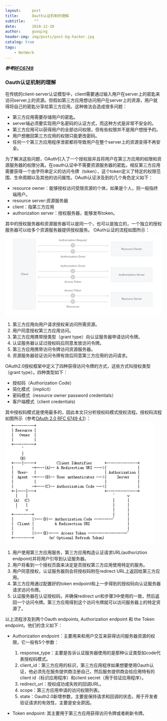 ```yaml
---
layout:     post
title:      Oauth认证机制的理解
subtitle:    ""
date:       2018-12-28
author:     guoqing
header-img: img/posts/post-bg-hacker.jpg
catalog: true
tags:
    - NetWork
---
```


***参考[RFC6749](https://tools.ietf.org/html/rfc6749#page-4)***
### Oauth认证机制的理解
在传统的client-server认证模型中，client需要通过输入用户在server上的密匙来访问server上的资源。但假如第三方应用想访问用户在server上的资源，用户就得将自己的密匙分享给第三方应用。这种做法会造成很多问题：
- 第三方应用需要存储用户的密匙。
- server端必须要实现用户名密码的认证方式，而这种方式是非常不安全的。
- 第三方应用可以获得用户的全部访问权限，但有些权限并不是用户想授予的。
- 用户想撤回第三方应用的权限只能更改密码。
- 任何一个第三方应用程序泄密都将导致用户在整个server上的资源变得不再安全。

为了解决这些问题，OAuth引入了一个授权层并且将用户在第三方应用的权限和资源服务器的权限分离。在oauth认证中不需要资源服务器的密匙，相反第三方应用需要获得一个由字符串定义的访问令牌（token），这个token定义了特定的权限范围、生命周期以及其他的访问属性。OAuth认证涉及到的几个角色定义如下：
- resource owner：能够授权访问受限资源的个体，如果是个人，则一般指终端用户。
- resource server:资源服务器
- client：指第三方应用
- authorization server：授权服务器，能够发布token。  

其中的授权服务器和资源服务器可以是同一个，也可以是独立的，一个独立的授权服务器可以给多个资源服务器提供授权服务。
OAuth认证的流程如图所示：
![Oauth](/img/posts/oauth2-generic-flow.png)
1. 第三方应用向用户请求授权来访问所需资源。
2. 用户同意授权第三方应用访问。
3. 第三方应用携带授类型（grant type）向认证服务器申请访问令牌。
4. 认证服务器认证过授权码后同意发放访问令牌。
5. 第三方应用携带访问令牌访问资源服务器。
6. 资源服务器验证访问令牌有效后同意第三方应用的访问请求。  

OAuth2.0授权框架中定义了四种获得访问令牌的方式，这些方式叫授权类型（grant type）。四种类型如下：
- 授权码（Authorization Code）
- 简化模式（implicit）
- 密码模式（resource owner password credentials）
- 客户端模式（client credentials)  

其中授权码模式是使用最多的，因此本文只分析授权码模式授权流程。授权码流程如图所示（参考[OAuth 2.0 RFC 6749 4.1](https://tools.ietf.org/html/rfc6749#section-4.1)）：
![authoriztion code](/img/posts/authorizitions_code.png)  
1. 用户使用第三方应用服务，第三方应用构造认证请求URL(authoriztion endpoint)并将用户引导到认证服务器。
2. 用户将看到一个授权页面来决定是否授权第三方应用使用特定的服务。
3. 用户同意授权，认证服务器则会将授权码附在redirect URL上返回给第三方应用。
4. 第三方应用通过配置好的token endpoint和上一步得到的授权码向认证服务器请求访问令牌。
5. 认证服务器在认证授权码，并确保redirect uri和步骤3中使用的一致，然后返回一个访问令牌。第三方应用得到这个访问令牌就可以访问服务器上的特定资源了。  

以上流程涉及到两个Oauth endpoints, Authorization endpoint 和 the Token endpoint。他们的含义如下：
- Authorization endpoint：主要用来和用户交互来获得访问服务器资源的权限，它一般有5个参数：  

  1. response_type：主要是告诉认证服务器使用的是那种认证类型如code代表授权码模式。
  2. client_id：第三方应用的标识，第三方应用程序如果想要使用Oauth认证，他必须先在服务提供商注册自己，然后服务提供商会给应用特有的client id（标识应用程序）和client secret（用于验证应用程序）。
  3. redirect_uri：授权成功或失败的回调URL。
  4. scope：第三方应用申请的访问权限列表。
  5. state：Oauth2.0新增参数，主要是保持请求和回调的状态，用于开发者验证请求的有效性，主要是安全原因。
- Token endpoint: 其主要用于第三方应用获得访问令牌或者刷新令牌。
